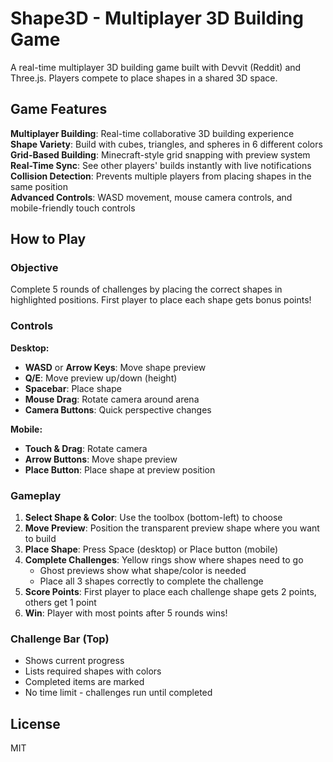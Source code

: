 # Shape3D - Multiplayer 3D Building Game

A real-time multiplayer 3D building game built with Devvit (Reddit) and Three.js. Players compete to place shapes in a shared 3D space.

## Game Features

**Multiplayer Building**: Real-time collaborative 3D building experience  
**Shape Variety**: Build with cubes, triangles, and spheres in 6 different colors  
**Grid-Based Building**: Minecraft-style grid snapping with preview system  
**Real-Time Sync**: See other players' builds instantly with live notifications  
**Collision Detection**: Prevents multiple players from placing shapes in the same position  
**Advanced Controls**: WASD movement, mouse camera controls, and mobile-friendly touch controls  

## How to Play

### Objective
Complete 5 rounds of challenges by placing the correct shapes in highlighted positions. First player to place each shape gets bonus points!

### Controls

**Desktop:**
- **WASD** or **Arrow Keys**: Move shape preview
- **Q/E**: Move preview up/down (height)
- **Spacebar**: Place shape
- **Mouse Drag**: Rotate camera around arena
- **Camera Buttons**: Quick perspective changes

**Mobile:**
- **Touch & Drag**: Rotate camera
- **Arrow Buttons**: Move shape preview
- **Place Button**: Place shape at preview position

### Gameplay

1. **Select Shape & Color**: Use the toolbox (bottom-left) to choose
2. **Move Preview**: Position the transparent preview shape where you want to build
3. **Place Shape**: Press Space (desktop) or Place button (mobile)
4. **Complete Challenges**: Yellow rings show where shapes need to go
   - Ghost previews show what shape/color is needed
   - Place all 3 shapes correctly to complete the challenge
5. **Score Points**: First player to place each challenge shape gets 2 points, others get 1 point
6. **Win**: Player with most points after 5 rounds wins!

### Challenge Bar (Top)
- Shows current progress
- Lists required shapes with colors
- Completed items are marked
- No time limit - challenges run until completed


## License

MIT